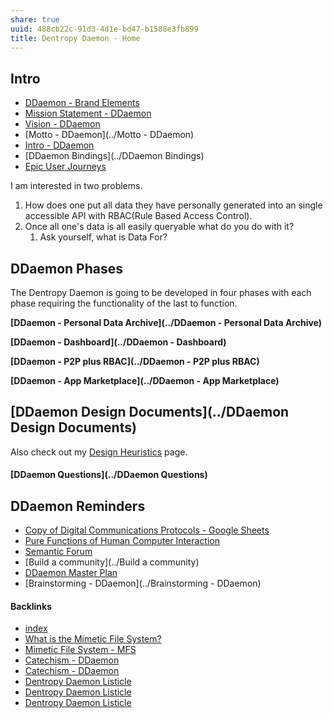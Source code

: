 ```yaml
---
share: true
uuid: 488cb22c-91d3-4d1e-bd47-b1588e3fb899
title: Dentropy Daemon - Home
---
```

## Intro

* [DDaemon - Brand Elements](../83cb4e78-016e-4a9f-bcc4-e0dd9743d696)
* [Mission Statement - DDaemon](../49651cdb-2917-4c0e-b237-0ef9db099384)
* [Vision - DDaemon](../d6c7b9d4-1ce5-4661-9040-28be18e457ca)
* [Motto - DDaemon](../Motto - DDaemon)
* [Intro - DDaemon](../3aac9f98-9264-4093-8402-be32de0295cb)
* [DDaemon Bindings](../DDaemon Bindings)
* [Epic User Journeys](../c81f0da9-8d82-4176-8458-cfb3d06924c4)

I am interested in two problems. 

1. How does one put all data they have personally generated into an single accessible API with RBAC(Rule Based Access Control).
2. Once all one's data is all easily queryable what do you do with it?
	1. Ask yourself, what is Data For?

## DDaemon Phases

The Dentropy Daemon is going to be developed in four phases with each phase requiring the functionality of the last to function.

**[DDaemon - Personal Data Archive](../DDaemon - Personal Data Archive)**

**[DDaemon - Dashboard](../DDaemon - Dashboard)**

**[DDaemon - P2P plus RBAC](../DDaemon - P2P plus RBAC)**

**[DDaemon - App Marketplace](../DDaemon - App Marketplace)**

## [DDaemon Design Documents](../DDaemon Design Documents)

Also check out  my [Design Heuristics](../5e01e1ef-4aa4-491d-8ac3-8f0343201a97) page.

#### [DDaemon Questions](../DDaemon Questions)
## DDaemon Reminders

* [Copy of Digital Communications Protocols - Google Sheets](https://docs.google.com/spreadsheets/d/1moR2wTGfnuqf3x6neTOxMTHb33bewkiFnJLUR2BrGFM/edit#gid=0)
* [Pure Functions of Human Computer Interaction](../57db9cf5-4b35-4cff-af63-25d6da569ca3)
* [Semantic Forum](../b1c652df-6eb9-4e60-9bb5-c94c972ba35a)
* [Build a community](../Build a community)
* [DDaemon Master Plan](../58fef7f0-c9dc-44b3-949f-1c034bc24cf2)
* [Brainstorming - DDaemon](../Brainstorming - DDaemon)



#### Backlinks

* [index](/146656b4-573a-4e42-8f00-239ab29eac3b)
* [What is the Mimetic File System?](/d6bc0e0e-54f2-4389-a143-3bb60f8daa61)
* [Mimetic File System - MFS](/174ec832-c137-4d44-b581-3e552e0c047e)
* [Catechism - DDaemon](/89182d9f-ab57-497c-96c6-0aff10c6724d)
* [Catechism - DDaemon](/89182d9f-ab57-497c-96c6-0aff10c6724d)
* [Dentropy Daemon Listicle](/15c66694-3dc9-4115-afb8-887a6e52ffea)
* [Dentropy Daemon Listicle](/15c66694-3dc9-4115-afb8-887a6e52ffea)
* [Dentropy Daemon Listicle](/15c66694-3dc9-4115-afb8-887a6e52ffea)